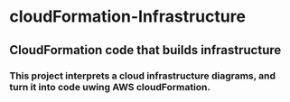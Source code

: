 # cloudFormation-Infrastructure
## CloudFormation code that builds infrastructure
### This project interprets a cloud infrastructure diagrams, and turn it into code uwing AWS cloudFormation.
